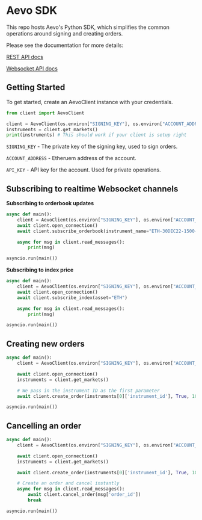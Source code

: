 Aevo SDK
===

This repo hosts Aevo's Python SDK, which simplifies the common operations around signing and creating orders.

Please see the documentation for more details:

[REST API docs](https://aevo.readme.io/docs/reference/overview)

[Websocket API docs](https://aevo.readme.io/docs/websocket-overview)

Getting Started
---

To get started, create an AevoClient instance with your credentials.

```python
from client import AevoClient

client = AevoClient(os.environ["SIGNING_KEY"], os.environ["ACCOUNT_ADDRESS"], os.environ["API_KEY"])
instruments = client.get_markets()
print(instruments) # This should work if your client is setup right
```

`SIGNING_KEY` - The private key of the signing key, used to sign orders.

`ACCOUNT_ADDRESS` - Etheruem address of the account.

`API_KEY` - API key for the account. Used for private operations.

Subscribing to realtime Websocket channels
---

**Subscribing to orderbook updates**

```python
async def main():
    client = AevoClient(os.environ["SIGNING_KEY"], os.environ["ACCOUNT_ADDRESS"], os.environ["API_KEY"])
    await client.open_connection()
    await client.subscribe_orderbook(instrument_name="ETH-30DEC22-1500-P")

    async for msg in client.read_messages():
        print(msg)

asyncio.run(main())
```

**Subscribing to index price**

```python
async def main():
    client = AevoClient(os.environ["SIGNING_KEY"], os.environ["ACCOUNT_ADDRESS"], os.environ["API_KEY"])
    await client.open_connection()
    await client.subscribe_index(asset="ETH")

    async for msg in client.read_messages():
        print(msg)

asyncio.run(main())
```

Creating new orders
---

```python
async def main():
    client = AevoClient(os.environ["SIGNING_KEY"], os.environ["ACCOUNT_ADDRESS"], os.environ["API_KEY"])

    await client.open_connection()
    instruments = client.get_markets()

    # We pass in the instrument ID as the first parameter
    await client.create_order(instruments[0]['instrument_id'], True, 10, 100)

asyncio.run(main())
```

Cancelling an order
---

```python
async def main():
    client = AevoClient(os.environ["SIGNING_KEY"], os.environ["ACCOUNT_ADDRESS"], os.environ["API_KEY"])

    await client.open_connection()
    instruments = client.get_markets()

    await client.create_order(instruments[0]['instrument_id'], True, 10, 100)

    # Create an order and cancel instantly
    async for msg in client.read_messages():
        await client.cancel_order(msg['order_id'])
        break

asyncio.run(main())
```


